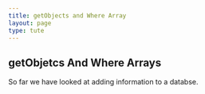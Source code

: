 ```yaml
---
title: getObjects and Where Array
layout: page
type: tute
---
```


## getObjetcs And Where Arrays

So far we have looked at adding information to a databse.